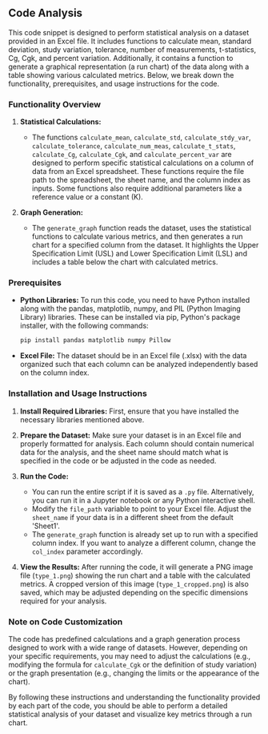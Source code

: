 
## Code Analysis

This code snippet is designed to perform statistical analysis on a dataset provided in an Excel file. It includes functions to calculate mean, standard deviation, study variation, tolerance, number of measurements, t-statistics, Cg, Cgk, and percent variation. Additionally, it contains a function to generate a graphical representation (a run chart) of the data along with a table showing various calculated metrics. Below, we break down the functionality, prerequisites, and usage instructions for the code.

### Functionality Overview

1. **Statistical Calculations:**
   - The functions `calculate_mean`, `calculate_std`, `calculate_stdy_var`, `calculate_tolerance`, `calculate_num_meas`, `calculate_t_stats`, `calculate_Cg`, `calculate_Cgk`, and `calculate_percent_var` are designed to perform specific statistical calculations on a column of data from an Excel spreadsheet. These functions require the file path to the spreadsheet, the sheet name, and the column index as inputs. Some functions also require additional parameters like a reference value or a constant \(K\).

2. **Graph Generation:**
   - The `generate_graph` function reads the dataset, uses the statistical functions to calculate various metrics, and then generates a run chart for a specified column from the dataset. It highlights the Upper Specification Limit (USL) and Lower Specification Limit (LSL) and includes a table below the chart with calculated metrics.

### Prerequisites

- **Python Libraries:** To run this code, you need to have Python installed along with the pandas, matplotlib, numpy, and PIL (Python Imaging Library) libraries. These can be installed via pip, Python's package installer, with the following commands:
  ```sh
  pip install pandas matplotlib numpy Pillow
  ```
- **Excel File:** The dataset should be in an Excel file (.xlsx) with the data organized such that each column can be analyzed independently based on the column index.

### Installation and Usage Instructions

1. **Install Required Libraries:** First, ensure that you have installed the necessary libraries mentioned above.

2. **Prepare the Dataset:** Make sure your dataset is in an Excel file and properly formatted for analysis. Each column should contain numerical data for the analysis, and the sheet name should match what is specified in the code or be adjusted in the code as needed.

3. **Run the Code:** 
   - You can run the entire script if it is saved as a `.py` file. Alternatively, you can run it in a Jupyter notebook or any Python interactive shell.
   - Modify the `file_path` variable to point to your Excel file. Adjust the `sheet_name` if your data is in a different sheet from the default 'Sheet1'.
   - The `generate_graph` function is already set up to run with a specified column index. If you want to analyze a different column, change the `col_index` parameter accordingly.

4. **View the Results:** After running the code, it will generate a PNG image file (`type_1.png`) showing the run chart and a table with the calculated metrics. A cropped version of this image (`type_1_cropped.png`) is also saved, which may be adjusted depending on the specific dimensions required for your analysis.

### Note on Code Customization

The code has predefined calculations and a graph generation process designed to work with a wide range of datasets. However, depending on your specific requirements, you may need to adjust the calculations (e.g., modifying the formula for `calculate_Cgk` or the definition of study variation) or the graph presentation (e.g., changing the limits or the appearance of the chart).

By following these instructions and understanding the functionality provided by each part of the code, you should be able to perform a detailed statistical analysis of your dataset and visualize key metrics through a run chart.
